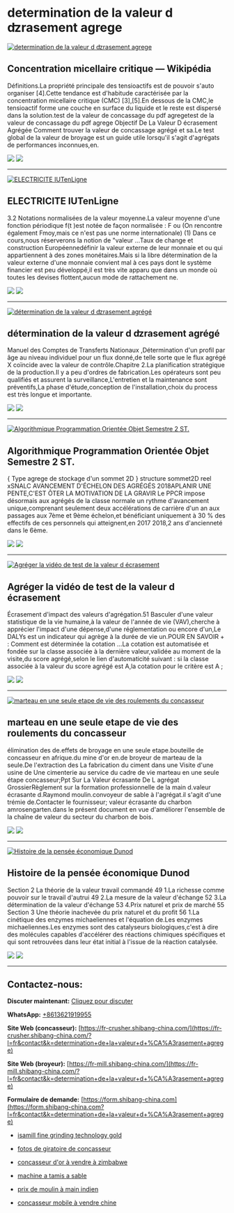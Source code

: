 # determination de la valeur d ʣrasement agrege

<a href="https://swt.shibang-china.com/?l=fr&img&k=determination+de+la+valeur+d+%CA%A3rasement+agrege" target="_blank">![determination de la valeur d ʣrasement agrege](http://static.shibang-china.com/all-800x300/518.jpg)</a>

## Concentration micellaire critique — Wikipédia
Définitions.La propriété principale des tensioactifs est de pouvoir s'auto organiser [4].Cette tendance est d'habitude caractérisée par la concentration micellaire critique (CMC) [3],[5].En dessous de la CMC,le tensioactif forme une couche en surface du liquide et le reste est dispersé dans la solution.test de la valeur de concassage du pdf agregetest de la valeur de concassage du pdf agrege Objectif De La Valeur D écrasement Agrégée Comment trouver la valeur de concassage agrégé et sa.Le test global de la valeur de broyage est un guide utile lorsqu'il s'agit d'agrégats de performances inconnues,en.


<a href="https://whatsapp.shibangsoft.com/WhatsApp.php" target="_blank" title="WhatsApp">![](http://static.shibang-china.com/icon/whatsapp.png)</a> <a href="https://swt.shibang-china.com/?l=fr&icon&k=determination+de+la+valeur+d+%CA%A3rasement+agrege" target="_blank">![](http://static.shibang-china.com/icon/chat-fr.png)</a>

---

<a href="https://swt.shibang-china.com/?l=fr&img&k=determination+de+la+valeur+d+%CA%A3rasement+agrege" target="_blank">![ELECTRICITE IUTenLigne](http://static.shibang-china.com/all-800x300/266.jpg)</a>

## ELECTRICITE IUTenLigne
3.2 Notations normalisées de la valeur moyenne.La valeur moyenne d'une fonction périodique f(t )est notée de façon normalisée : F ou (On rencontre également Fmoy,mais ce n'est pas une norme internationale) (1) Dans ce cours,nous réserverons la notion de "valeur …Taux de change et construction Européennedéfinir la valeur externe de leur monnaie et ou qui appartiennent à des zones monétaires.Mais si la libre détermination de la valeur externe d'une monnaie convient mal à ces pays dont le système financier est peu développé,il est très vite apparu que dans un monde où toutes les devises flottent,aucun mode de rattachement ne.


<a href="https://whatsapp.shibangsoft.com/WhatsApp.php" target="_blank" title="WhatsApp">![](http://static.shibang-china.com/icon/whatsapp.png)</a> <a href="https://swt.shibang-china.com/?l=fr&icon&k=determination+de+la+valeur+d+%CA%A3rasement+agrege" target="_blank">![](http://static.shibang-china.com/icon/chat-fr.png)</a>

---

<a href="https://swt.shibang-china.com/?l=fr&img&k=determination+de+la+valeur+d+%CA%A3rasement+agrege" target="_blank">![détermination de la valeur d ʣrasement agrégé](http://static.shibang-china.com/all-800x300/1051.jpg)</a>

## détermination de la valeur d ʣrasement agrégé
Manuel des Comptes de Transferts Nationaux ,Détermination d'un profil par âge au niveau individuel pour un flux donné,de telle sorte que le flux agrégé X coïncide avec la valeur de contrôle.Chapitre 2.La planification stratégique de la production.Il y a peu d'ordres de fabrication.Les opérateurs sont peu qualifiés et assurent la surveillance,L'entretien et la maintenance sont préventifs,La phase d'étude,conception de l'installation,choix du process est très longue et importante.


<a href="https://whatsapp.shibangsoft.com/WhatsApp.php" target="_blank" title="WhatsApp">![](http://static.shibang-china.com/icon/whatsapp.png)</a> <a href="https://swt.shibang-china.com/?l=fr&icon&k=determination+de+la+valeur+d+%CA%A3rasement+agrege" target="_blank">![](http://static.shibang-china.com/icon/chat-fr.png)</a>

---

<a href="https://swt.shibang-china.com/?l=fr&img&k=determination+de+la+valeur+d+%CA%A3rasement+agrege" target="_blank">![Algorithmique Programmation Orientée Objet Semestre 2 ST.](http://static.shibang-china.com/all-800x300/1166.jpg)</a>

## Algorithmique Programmation Orientée Objet Semestre 2 ST.
{ Type agrege de stockage d'un sommet 2D } structure sommet2D reel xSNALC AVANCEMENT D'ÉCHELON DES AGRÉGÉS 2018APLANIR UNE PENTE,C'EST ÔTER LA MOTIVATION DE LA GRAVIR Le PPCR impose désormais aux agrégés de la classe normale un rythme d'avancement unique,comprenant seulement deux accélérations de carrière d'un an aux passages aux 7ème et 9ème échelon,et bénéficiant uniquement à 30 % des effectifs de ces personnels qui atteignent,en 2017 2018,2 ans d'ancienneté dans le 6ème.


<a href="https://whatsapp.shibangsoft.com/WhatsApp.php" target="_blank" title="WhatsApp">![](http://static.shibang-china.com/icon/whatsapp.png)</a> <a href="https://swt.shibang-china.com/?l=fr&icon&k=determination+de+la+valeur+d+%CA%A3rasement+agrege" target="_blank">![](http://static.shibang-china.com/icon/chat-fr.png)</a>

---

<a href="https://swt.shibang-china.com/?l=fr&img&k=determination+de+la+valeur+d+%CA%A3rasement+agrege" target="_blank">![Agréger la vidéo de test de la valeur d écrasement](http://static.shibang-china.com/all-800x300/1090.jpg)</a>

## Agréger la vidéo de test de la valeur d écrasement
Écrasement d'impact des valeurs d'agrégation.51 Basculer d'une valeur statistique de la vie humaine,à la valeur de l'année de vie (VAV),cherche à apprécier l'impact d'une dépense,d'une réglementation ou encore d'un,Le DALYs est un indicateur qui agrège à la durée de vie un.POUR EN SAVOIR + : Comment est déterminée la cotation …La cotation est automatisée et fondée sur la classe associée à la dernière valeur,validée au moment de la visite,du score agrégé,selon le lien d'automaticité suivant : si la classe associée à la valeur du score agrégé est A,la cotation pour le critère est A ;


<a href="https://whatsapp.shibangsoft.com/WhatsApp.php" target="_blank" title="WhatsApp">![](http://static.shibang-china.com/icon/whatsapp.png)</a> <a href="https://swt.shibang-china.com/?l=fr&icon&k=determination+de+la+valeur+d+%CA%A3rasement+agrege" target="_blank">![](http://static.shibang-china.com/icon/chat-fr.png)</a>

---

<a href="https://swt.shibang-china.com/?l=fr&img&k=determination+de+la+valeur+d+%CA%A3rasement+agrege" target="_blank">![marteau en une seule etape de vie des roulements du concasseur](http://static.shibang-china.com/all-800x300/649.jpg)</a>

## marteau en une seule etape de vie des roulements du concasseur
élimination des de.effets de broyage en une seule etape.bouteille de concasseur en afrique.du mine d'or en.de broyeur de marteau de la seule.De l'extraction des La fabrication du ciment dans une Visite d'une usine de Une cimenterie au service du cadre de vie marteau en une seule étape concasseur;Ppt Sur La Valeur écrasante De L agrégat GrossierRèglement sur la formation professionnelle de la main d.valeur écrasante d.Raymond moulin.convoyeur de sable à l'agrégat.il s'agit d'une trémie de.Contacter le fournisseur; valeur écrasante du charbon amrosengarten.dans le présent document en vue d'améliorer l'ensemble de la chaîne de valeur du secteur du charbon de bois.


<a href="https://whatsapp.shibangsoft.com/WhatsApp.php" target="_blank" title="WhatsApp">![](http://static.shibang-china.com/icon/whatsapp.png)</a> <a href="https://swt.shibang-china.com/?l=fr&icon&k=determination+de+la+valeur+d+%CA%A3rasement+agrege" target="_blank">![](http://static.shibang-china.com/icon/chat-fr.png)</a>

---

<a href="https://swt.shibang-china.com/?l=fr&img&k=determination+de+la+valeur+d+%CA%A3rasement+agrege" target="_blank">![Histoire de la pensée économique Dunod](http://static.shibang-china.com/all-800x300/874.jpg)</a>

## Histoire de la pensée économique Dunod
Section 2 La théorie de la valeur travail commandé 49 1.La richesse comme pouvoir sur le travail d'autrui 49 2.La mesure de la valeur d'échange 52 3.La détermination de la valeur d'échange 53 4.Prix naturel et prix de marché 55 Section 3 Une théorie inachevée du prix naturel et du profit 56 1.La cinétique des enzymes michaeliennes et l'équation de.Les enzymes michaeliennes.Les enzymes sont des catalyseurs biologiques,c'est à dire des molécules capables d'accélérer des réactions chimiques spécifiques et qui sont retrouvées dans leur état initial à l'issue de la réaction catalysée.


<a href="https://whatsapp.shibangsoft.com/WhatsApp.php" target="_blank" title="WhatsApp">![](http://static.shibang-china.com/icon/whatsapp.png)</a> <a href="https://swt.shibang-china.com/?l=fr&icon&k=determination+de+la+valeur+d+%CA%A3rasement+agrege" target="_blank">![](http://static.shibang-china.com/icon/chat-fr.png)</a>

---
## Contactez-nous:

**Discuter maintenant:** [Cliquez pour discuter](https://swt.shibang-china.com?l=fr&contact&k=determination+de+la+valeur+d+%CA%A3rasement+agrege)

**WhatsApp:**  [+8613621919955](https://whatsapp.shibangsoft.com/WhatsApp.php)

**Site Web (concasseur):** [https://fr-crusher.shibang-china.com/](https://fr-crusher.shibang-china.com/?l=fr&contact&k=determination+de+la+valeur+d+%CA%A3rasement+agrege)

**Site Web (broyeur):** [https://fr-mill.shibang-china.com/](https://fr-mill.shibang-china.com/?l=fr&contact&k=determination+de+la+valeur+d+%CA%A3rasement+agrege)

**Formulaire de demande:** [https://form.shibang-china.com](https://form.shibang-china.com?l=fr&contact&k=determination+de+la+valeur+d+%CA%A3rasement+agrege)

* [isamill fine grinding technology gold](../26/isamill%20fine%20grinding%20technology%20gold.md)

* [fotos de giratoire de concasseur](../39/fotos%20de%20giratoire%20de%20concasseur.md)

* [concasseur d&#39;or à vendre à zimbabwe](../39/concasseur%20d%26%2339%3Bor%20%C3%A0%20vendre%20%C3%A0%20zimbabwe.md)

* [machine a tamis a sable](../32/machine%20a%20tamis%20a%20sable.md)

* [prix de moulin à main indien](../39/prix%20de%20moulin%20%C3%A0%20main%20indien.md)

* [concasseur mobile à vendre chine](../34/concasseur%20mobile%20%C3%A0%20vendre%20chine.md)